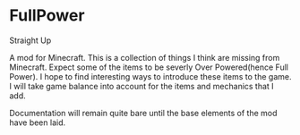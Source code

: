 # FullPower
Straight Up

A mod for Minecraft. 
This is a collection of things I think are missing from Minecraft. Expect some of the items to be severly Over Powered(hence Full Power). I hope to find interesting ways to introduce these items to the game. I will take game balance into account for the items and mechanics that I add.

Documentation will remain quite bare until the base elements of the mod have been laid.
